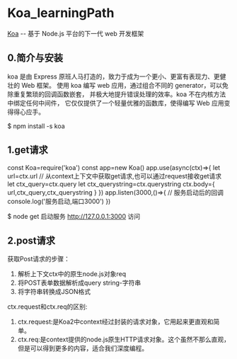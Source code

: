 # Koa_learningPath
[Koa](https://koa.bootcss.com/) -- 基于 Node.js 平台的下一代 web 开发框架

## 0.简介与安装
koa 是由 Express 原班人马打造的，致力于成为一个更小、更富有表现力、更健壮的 Web 框架。 使用 koa 编写 web 应用，通过组合不同的 generator，可以免除重复繁琐的回调函数嵌套， 并极大地提升错误处理的效率。koa 不在内核方法中绑定任何中间件， 它仅仅提供了一个轻量优雅的函数库，使得编写 Web 应用变得得心应手。

$ npm install -s koa

## 1.get请求
const Koa=require('koa')
const app=new Koa()
app.use(async(ctx)=>{
    let url=ctx.url
    // 从context上下文中获取get请求,也可以通过request接收get请求
    let ctx_query=ctx.query
    let ctx_querystring=ctx.querystring
    ctx.body={
        url,ctx_query,ctx_querystring
    }
})
app.listen(3000,()=>{
    // 服务启动后的回调
    console.log('服务启动,端口3000')
})

$ node get 启动服务
http://127.0.0.1:3000 访问

## 2.post请求
获取Post请求的步骤：
1. 解析上下文ctx中的原生node.js对象req
2. 将POST表单数据解析成query string-字符串
3. 将字符串转换成JSON格式

ctx.request和ctx.req的区别:
1. ctx.request:是Koa2中context经过封装的请求对象，它用起来更直观和简单。
2. ctx.req:是context提供的node.js原生HTTP请求对象。这个虽然不那么直观，但是可以得到更多的内容，适合我们深度编程。



